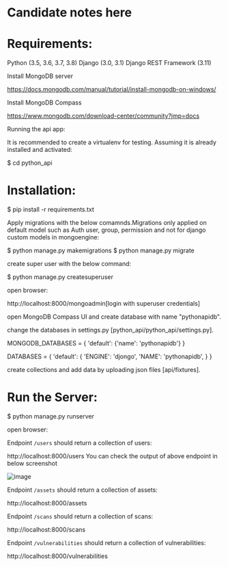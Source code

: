# Candidate notes here

# Requirements:


Python (3.5, 3.6, 3.7, 3.8)
Django (3.0, 3.1)
Django REST Framework (3.11)

Install MongoDB server

https://docs.mongodb.com/manual/tutorial/install-mongodb-on-windows/

Install MongoDB Compass

https://www.mongodb.com/download-center/community?jmp=docs


Running the api app:


It is recommended to create a virtualenv for testing. Assuming it is already installed and activated:

$ cd python_api


# Installation:


$ pip install -r requirements.txt


Apply migrations with the below comamnds.Migrations only applied on default model such as Auth user, group, permission and not for django custom models in mongoengine:

$ python manage.py makemigrations
$ python manage.py migrate

create super user with the below command:

$ python manage.py createsuperuser


open browser:

http://localhost:8000/mongoadmin[login with superuser credentials]

open MongoDB Compass UI and create database with name "pythonapidb".

change the databases in settings.py [python_api/python_api/settings.py].

MONGODB_DATABASES = {
    'default': {'name': 'pythonapidb'}
}

DATABASES = {
    'default': {
        'ENGINE': 'djongo',
        'NAME': 'pythonapidb',
    }
}

create collections and add data by uploading  json files [api/fixtures].


# Run the Server:

$ python manage.py runserver

open browser:

Endpoint `/users` should return a collection of users:

http://localhost:8000/users
You can check the output of above endpoint in below screenshot

![image](https://user-images.githubusercontent.com/61479102/100374888-d9fa6400-3004-11eb-85f2-dee2d3d4d815.png)


Endpoint `/assets` should return a collection of assets:

http://localhost:8000/assets

Endpoint `/scans` should return a collection of scans:

http://localhost:8000/scans

Endpoint `/vulnerabilities` should return a collection of vulnerabilities:

http://localhost:8000/vulnerabilities


